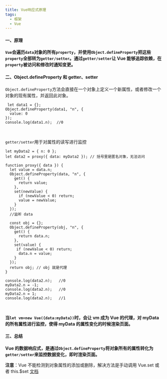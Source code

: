 ```yaml
---
title: Vue响应式原理
tags:
  - 框架
  - Vue
---
```


#### 一、原理

**`Vue`会遍历`data`对象的所有`property`，并使用`Object.defineProperty`把这些`property`全部转为`getter/setter`。通过`getter/setter`让 Vue 能够追踪依赖，在`property`被访问和修改时通知变更。**

#### 二、Object.defineProperty 和 getter、setter

`Object.defineProperty`方法会直接在一个对象上定义一个新属性，或者修改一个对象的现有属性，并返回此对象。

```
 let data1 = {};
Object.defineProperty(data1, "n", {
  value: 0
});
console.log(data1.n);  //0
```

<br>

`getter/setter`用于对属性的读写进行监控

```
let myData2 = { n: 0 };
let data2 = proxy({ data: myData2 }); // 括号里是匿名对象，无法访问

function proxy({ data }) {
  let value = data.n;
  Object.defineProperty(data, "n", {
    get() {
      return value;
    },
    set(newValue) {
      if (newValue < 0) return;
      value = newValue;
    }
  });
  //监听 data

  const obj = {};
  Object.defineProperty(obj, "n", {
    get() {
      return data.n;
    },
    set(value) {
     if (newValue < 0) return;
      data.n = value;
    }
  });
  return obj; // obj 就是代理
}

console.log(data2.n);	//0
myData2.n = -1;
console.log(data2.n);	//0
myData2.n = 1;
console.log(data2.n);	//1
```

<br>

**当`let vm=new Vue({data:myData})`时，会让 vm 成为 Vue 的代理，对 myData 的所有属性进行监控，使得 myData 的属性变化的时候渲染页面。**

#### 三、总结

**Vue 的数据响应式，是通过`Object.defineProperty`将对象所有的属性转化为`getter/setter`来监控数据变化，即时渲染页面。**

**注意**：Vue 不能检测到对象属性的添加或删除，解决方法是手动调用 Vue.set 或者 this.$set
[文档](https://cn.vuejs.org/v2/guide/reactivity.html#%E5%AF%B9%E4%BA%8E%E5%AF%B9%E8%B1%A1)
